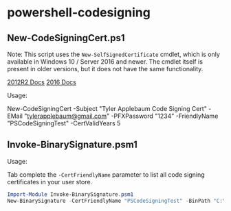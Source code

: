 # powershell-codesigning

## New-CodeSigningCert.ps1

Note: This script uses the `New-SelfSignedCertificate` cmdlet, which is only available in Windows 10 / Server 2016 and newer. The cmdlet itself is present in older versions, but it does not have the same functionality.

[2012R2 Docs](https://docs.microsoft.com/en-us/powershell/module/pkiclient/new-selfsignedcertificate?redirectedfrom=MSDN&view=winserver2012r2-ps) [2016 Docs](https://docs.microsoft.com/en-us/powershell/module/pkiclient/new-selfsignedcertificate?view=win10-ps)

Usage:

New-CodeSigningCert -Subject "Tyler Applebaum Code Signing Cert" -EMail "tylerapplebaum@gmail.com" -PFXPassword "1234" -FriendlyName "PSCodeSigningTest" -CertValidYears 5
 
## Invoke-BinarySignature.psm1

Usage:

Tab complete the `-CertFriendlyName` parameter to list all code signing certificates in your user store.

```powershell
Import-Module Invoke-BinarySignature.psm1
New-BinarySignature -CertFriendlyName "PSCodeSigningTest" -BinPath "C:\Temp\Test-Signed.ps1"
```
